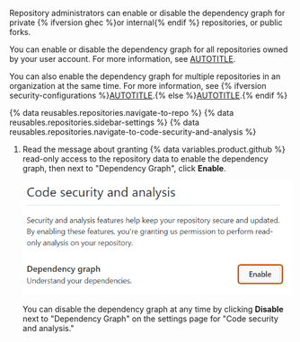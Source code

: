 Repository administrators can enable or disable the dependency graph for private {% ifversion ghec %}or internal{% endif %} repositories, or public forks.

You can enable or disable the dependency graph for all repositories owned by your user account. For more information, see [AUTOTITLE](/account-and-profile/setting-up-and-managing-your-personal-account-on-github/managing-user-account-settings/managing-security-and-analysis-settings-for-your-personal-account).

You can also enable the dependency graph for multiple repositories in an organization at the same time. For more information, see {% ifversion security-configurations %}[AUTOTITLE](/code-security/securing-your-organization).{% else %}[AUTOTITLE](/code-security/getting-started/quickstart-for-securing-your-organization).{% endif %}

{% data reusables.repositories.navigate-to-repo %}
{% data reusables.repositories.sidebar-settings %}
{% data reusables.repositories.navigate-to-code-security-and-analysis %}
1. Read the message about granting {% data variables.product.github %} read-only access to the repository data to enable the dependency graph, then next to "Dependency Graph", click **Enable**.

   ![Screenshot showing how to enable the dependency graph for a repository. The "Enable" button is highlighted with a dark orange outline.](/assets/images/help/repository/dependency-graph-enable-button.png)

   You can disable the dependency graph at any time by clicking **Disable** next to "Dependency Graph" on the settings page for "Code security and analysis."
